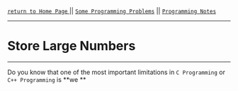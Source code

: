 [ `return to Home Page` ](https://shanto-swe029.github.io) || [`Some Programming Problems`](https://shanto-swe029.github.io/programmingproblems) || [`Programming Notes`](https://shanto-swe029.github.io/programmingnotes)

***

# Store Large Numbers

***

Do you know that one of the most important limitations in `C Programming` or `C++ Programming` is **we **
